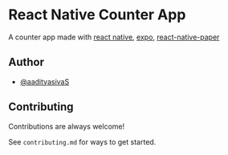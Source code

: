 
# React Native Counter App

A counter app made with [react native](https://reactnative.dev/), [expo](https://expo.dev/), [react-native-paper](https://callstack.github.io/react-native-paper/)


## Author

- [@aadityasivaS](https://www.github.com/aadityasivaS)

  
## Contributing

Contributions are always welcome!

See `contributing.md` for ways to get started.


  
